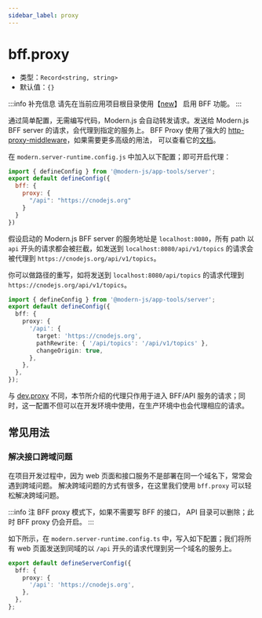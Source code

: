 ```yaml
---
sidebar_label: proxy
---
```


# bff.proxy

* 类型：`Record<string, string>`
* 默认值：`{}`

:::info 补充信息
请先在当前应用项目根目录使用【[new](/docs/apis/app/commands/new)】 启用 BFF 功能。
:::

通过简单配置，无需编写代码，Modern.js 会自动转发请求。发送给 Modern.js BFF server 的请求，会代理到指定的服务上。
BFF Proxy 使用了强大的 [http-proxy-middleware](https://github.com/chimurai/http-proxy-middleware)，如果需要更多高级的用法， 可以查看它的[文档](https://github.com/chimurai/http-proxy-middleware#options)。

在 `modern.server-runtime.config.js` 中加入以下配置；即可开启代理：

```js title="modern.server-runtime.config.js"
import { defineConfig } from '@modern-js/app-tools/server';
export default defineConfig({
  bff: {
    proxy: {
      "/api": "https://cnodejs.org"
    }
  }
})
```
假设启动的 Modern.js BFF server 的服务地址是 `localhost:8080`，所有 path 以 `api` 开头的请求都会被拦截，如发送到 `localhost:8080/api/v1/topics` 的请求会被代理到 `https://cnodejs.org/api/v1/topics`。

你可以做路径的重写，如将发送到 `localhost:8080/api/topics` 的请求代理到 `https://cnodejs.org/api/v1/topics`。

```typescript title="modern.server-runtime.config.ts"
import { defineConfig } from '@modern-js/app-tools/server';
export default defineConfig({
  bff: {
    proxy: {
      '/api': {
        target: 'https://cnodejs.org',
        pathRewrite: { '/api/topics': '/api/v1/topics' },
        changeOrigin: true,
      },
    },
  },
});
```

与 [dev.proxy](/docs/configure/app/dev/proxy) 不同，本节所介绍的代理只作用于进入 BFF/API 服务的请求；同时，这一配置不但可以在开发环境中使用，在生产环境中也会代理相应的请求。

## 常见用法

### 解决接口跨域问题

在项目开发过程中，因为 web 页面和接口服务不是部署在同一个域名下，常常会遇到跨域问题。
解决跨域问题的方式有很多，在这里我们使用 `bff.proxy` 可以轻松解决跨域问题。

:::info 注
BFF proxy 模式下，如果不需要写 BFF 的接口， API 目录可以删除；此时 BFF proxy 仍会开启。
:::

如下所示，在 `modern.server-runtime.config.ts` 中，写入如下配置；我们将所有 web 页面发送到同域的以 `/api` 开头的请求代理到另一个域名的服务上。

```typescript title="modern.server-runtime.config.ts"
export default defineServerConfig({
  bff: {
    proxy: {
      '/api': 'https://cnodejs.org',
    },
  },
};
```
